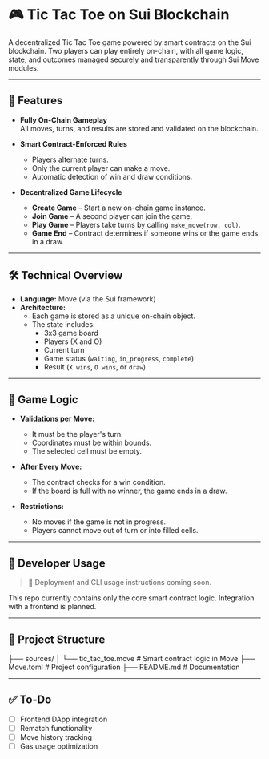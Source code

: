 # 🎮 Tic Tac Toe on Sui Blockchain

A decentralized Tic Tac Toe game powered by smart contracts on the Sui blockchain. Two players can play entirely on-chain, with all game logic, state, and outcomes managed securely and transparently through Sui Move modules.

---

## 🚀 Features

- **Fully On-Chain Gameplay**  
  All moves, turns, and results are stored and validated on the blockchain.

- **Smart Contract-Enforced Rules**  
  - Players alternate turns.
  - Only the current player can make a move.
  - Automatic detection of win and draw conditions.

- **Decentralized Game Lifecycle**  
  - **Create Game** – Start a new on-chain game instance.  
  - **Join Game** – A second player can join the game.  
  - **Play Game** – Players take turns by calling `make_move(row, col)`.  
  - **Game End** – Contract determines if someone wins or the game ends in a draw.

---

## 🛠️ Technical Overview

- **Language:** Move (via the Sui framework)
- **Architecture:**  
  - Each game is stored as a unique on-chain object.  
  - The state includes:
    - 3x3 game board
    - Players (X and O)
    - Current turn
    - Game status (`waiting`, `in_progress`, `complete`)
    - Result (`X wins`, `O wins`, or `draw`)

---

## 🧩 Game Logic

- **Validations per Move:**
  - It must be the player's turn.
  - Coordinates must be within bounds.
  - The selected cell must be empty.

- **After Every Move:**
  - The contract checks for a win condition.
  - If the board is full with no winner, the game ends in a draw.

- **Restrictions:**
  - No moves if the game is not in progress.
  - Players cannot move out of turn or into filled cells.

---

## 🧪 Developer Usage

> 🚧 Deployment and CLI usage instructions coming soon.

This repo currently contains only the core smart contract logic. Integration with a frontend is planned.

---

## 📂 Project Structure

├── sources/
│ └── tic_tac_toe.move # Smart contract logic in Move
├── Move.toml # Project configuration
├── README.md # Documentation


---

## ✅ To-Do

- [ ] Frontend DApp integration
- [ ] Rematch functionality
- [ ] Move history tracking
- [ ] Gas usage optimization
